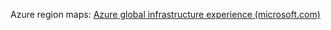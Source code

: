 Azure region maps: [Azure global infrastructure experience (microsoft.com)](https://datacenters.microsoft.com/globe/explore)